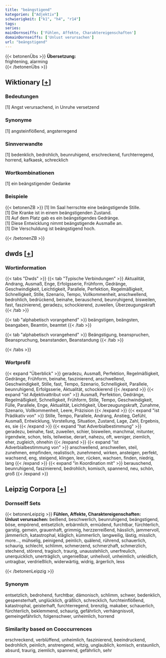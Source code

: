 ```yaml
---
title: "beängstigend"
kategorien: ["Adjektiv"]
schwierigkeit: ["k1", "h4", "r14"]
tags:
series:
mainDornseiffs: ['Fühlen, Affekte, Charaktereigenschaften']
domainDornseiffs: ['Unlust verursachen']
url: "beängstigend"
---
```


{{< betonenÜbs >}}
**Übersetzung:**  
frightening, alarming  
{{< /betonenÜbs >}}

## Wiktionary [[+](https://de.wiktionary.org/wiki/beängstigend)]

### Bedeutungen
[1] Angst verursachend, in Unruhe versetzend  

### Synonyme
[1] angsteinflößend, angsterregend  

### Sinnverwandte
[1] bedenklich, bedrohlich, beunruhigend, erschreckend, furchterregend, horrend, kafkaesk, schrecklich  

### Wortkombinationen
[1] ein beängstigender Gedanke  

### Beispiele
{{< betonenZB >}}
[1] Im Saal herrschte eine beängstigende Stille.  
[1] Die Kranke ist in einem beängstigenden Zustand.  
[1] Auf dem Platz gab es ein beängstigendes Gedränge.  
[1] Diese Entwicklung nimmt beängstigende Ausmaße an.  
[1] Die Verschuldung ist beängstigend hoch.  

{{< /betonenZB >}}


## dwds [[+](https://www.dwds.de/wb/beängstigend)]

### Wortinformation
{{< tabs "Dwds" >}}
{{< tab "Typische Verbindungen" >}}
Aktualität, Andrang, Ausmaß, Enge, Erfolgsserie, Frühform, Gedränge, Geschwindigkeit, Leichtigkeit, Parallele, Perfektion, Regelmäßigkeit, Schnelligkeit, Stille, Szenario, Tempo, Vollkommenheit, anschwellend, bedrohlich, bedrückend, beinahe, berauschend, beunruhigend, bisweilen, fast, faszinierend, geradezu, schockierend, zuweilen, Überzeugungskraft
{{< /tab >}}

{{< tab "alphabetisch vorangehend" >}}
beängstigen, beängsten, beangaben, Beamtin, beamtet
{{< /tab >}}

{{< tab "alphabetisch vorangehend" >}}
Beängstigung, beanspruchen, Beanspruchung, beanstanden, Beanstandung
{{< /tab >}}

{{< /tabs >}}

### Wortprofil
{{< expand "Überblick" >}} geradezu, Ausmaß, Perfektion, Regelmäßigkeit, Gedränge, Frühform, beinahe, faszinierend, anschwellend, Geschwindigkeit, Stille, fast, Tempo, Szenario, Schnelligkeit, Parallele, beunruhigend, Erfolgsserie, Aktualität, schockierend {{< /expand >}}
{{< expand "ist Adjektivattribut von" >}} Ausmaß, Perfektion, Gedränge, Regelmäßigkeit, Schnelligkeit, Frühform, Stille, Tempo, Geschwindigkeit, Fülle, Parallele, Enge, Aktualität, Leichtigkeit, Überzeugungskraft, Zunahme, Szenario, Vollkommenheit, Leere, Präzision {{< /expand >}}
{{< expand "ist Prädikativ von" >}} Stille, Tempo, Parallele, Andrang, Anstieg, Gefühl, Ausmaß, Entwicklung, Vorstellung, Situation, Zustand, Lage, Zahl, Ergebnis, es, sie {{< /expand >}}
{{< expand "hat Adverbialbestimmung" >}} geradezu, beinahe, fast, zuweilen, schier, bisweilen, manchmal, mitunter, irgendwie, schon, teils, teilweise, derart, nahezu, oft, weniger, ziemlich, eher, zugleich, ohnehin {{< /expand >}}
{{< expand "ist Adverbialbestimmung von" >}} anschwellend, anschwellen, steil, zunehmen, empfinden, realistisch, zunehmend, wirken, ansteigen, perfekt, wachsend, eng, steigend, klingen, leer, rücken, wachsen, finden, niedrig, lang {{< /expand >}}
{{< expand "in Koordination mit" >}} berauschend, beunruhigend, faszinierend, bedrohlich, komisch, spannend, neu, schön, groß {{< /expand >}}

## Leipzig Corpora [[+](https://corpora.uni-leipzig.de/en/res?word=beängstigend&corpusId=deu_newscrawl-public_2018)]

### Dornseiff Sets
{{< betonenLeipzig >}}
**Fühlen, Affekte, Charaktereigenschaften:**  
**Unlust verursachen:** beißend, beschwerlich, beunruhigend, beängstigend, böse, empörend, entsetzlich, erbärmlich, ermüdend, furchtbar, fürchterlich, garstig, gemein, grauenhaft, grimmig, herzzerreißend, hässlich, jammervoll, jämmerlich, katastrophal, kläglich, kümmerlich, langweilig, lästig, misslich, more..., mühselig, peinigend, peinlich, quälend, rührend, schauerlich, schaurig, schlecht, schlimm, schmerzend, schmerzhaft, schmerzlich, stechend, störend, tragisch, traurig, unausstehlich, unerfreulich, unerquicklich, unerträglich, ungenießbar, unheilvoll, unheimlich, unleidlich, untragbar, verdrießlich, widerwärtig, widrig, ärgerlich, less  

{{< /betonenLeipzig >}}

### Synonym
entsetzlich, bedrohend, furchtbar, dämonisch, schlimm, schwer, bedenklich, gespensterhaft, unglücklich, gräßlich, schrecklich, furchteinflößend, katastrophal, geisterhaft, furchterregend, brenzlig, makaber, schauerlich, fürchterlich, beklemmend, schaurig, gefährlich, verhängnisvoll, gemeingefährlich, folgenschwer, unheimlich, horrend


### Similarity based on Cooccurrences
erschreckend, verblüffend, unheimlich, faszinierend, beeindruckend, bedrohlich, peinlich, anstrengend, witzig, unglaublich, komisch, erstaunlich, absurd, traurig, ziemlich, spannend, gefährlich, sehr

